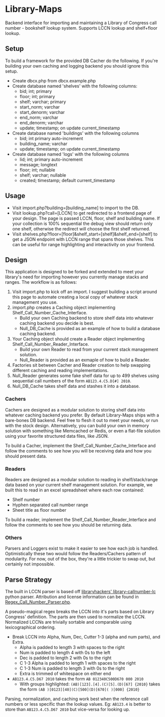 # Library-Maps
Backend interface for importing and maintaining a Library of Congress call number - bookshelf lookup system.
Supports LCCN lookup and shelf+floor lookup.

## Setup
To build a framework for the provided DB Cacher do the following. If you're building your own caching and logging backend you should ignore this setup.
* Create dbcx.php from dbcx.example.php
* Create database named 'shelves' with the following columns:
  * bid; int; primary
  * floor; int; primary
  * shelf; varchar; primary
  * start_norm; varchar
  * start_denorm; varchar
  * end_norm; varchar
  * end_denorm; varchar
  * update; timestamp; on update current_timestamp
* Create database named 'buildings' with the following columns
  * bid; int primary auto-increment
  * building_name; varchar
  * update; timestamp; on update current_timestamp
* Create database named 'logs' with the following columns
  * lid; int; primary auto-increment
  * message; longtext
  * floor; int; nullable
  * shelf; varchar; nullable
  * created; timestamp; default current_timestamp

## Usage
* Visit import.php?building=[building_name] to import to the DB.
* Visit lookup.php?call=[LCCN] to get redirected to a frontend page of your design. The page is passed LCCN, floor, shelf and building name. If your collection is 100% sequential the debug view should return only one shelf, otherwise the redirect will choose the first shelf returned.
* Visit shelves.php?floor=[floor]&shelf_start=[shelf]&shelf_end=[shelf] to get a JSON endpoint with LCCN range that spans those shelves. This can be useful for range highlighting and interactivity on your frontend.

## Design
This application is designed to be forked and extended to meet your library's need for importing however you currently manage stacks and ranges.
The workflow is as follows:
1. Visit import.php to kick off an import. I suggest building a script around this page to automate creating a local copy of whatever stack management you use.
1. import.php creates a Caching object implementing Shelf_Call_Number_Cache_Interface.
    * Build your own Caching backend to store shelf data into whatever caching backend you decide is best.
    * Null_DB_Cache is provided as an example of how to build a database caching backend.
1. Your Caching object should create a Reader object implementing Shelf_Call_Number_Reader_Interface.
    * Build your own Reader to read from your current stack management solution.
    * Null_Reader is provided as an exmaple of how to build a Reader.
1. Factories sit between Cacher and Reader creation to help swapping different caching and reading implementations.
1. Null_Reader generates some fake shelf data for up to 499 shelves using sequential call numbers of the form `AB123.4.C5.D[#] 2010`.
1. Null_DB_Cache takes shelf data and stashes it into a database.

### Cachers
Cachers are designed as a modular solution to storing shelf data into whatever caching backend you prefer.
By default Library-Maps ships with a bare-bones DB backend.
Feel free to flesh it out to meet your needs, or run with the stock design.
Alternatively, you can build your own in memory solution with something like Memcached or Redis, or even a flat-file solution using your favorite structured data files, like JSON.

To build a Cacher, implement the Shelf_Call_Number_Cache_Interface and follow the comments to see how you will be receiving data and how you should present data.

### Readers
Readers are designed as a modular solution to reading in shelf/stack/range data based on your current shelf management solution. For example, we built this to read in an excel spreadsheet where each row contained:
* Shelf number
* Hyphen separated call number range
* Sheet title as floor number

To build a reader, implement the Shelf_Call_Number_Reader_Interface and follow the comments to see how you should be returning data.

### Others
Parsers and Loggers exist to make it easier to see how each job is handled. Optimistically these two would follow the Readers/Cachers pattern of modularity.
For now, out of the box, they're a little trickier to swap out, but certainly not impossible.

## Parse Strategy
The built in LCCN parser is based off [libraryhackers' library-callnumber-lc](https://github.com/libraryhackers/library-callnumber-lc) python parser. Attribution and license information can be found in [Regex_Call_Number_Parser.php](../Classes/Parsers/Regex_Call_Number_Parser.php).

A pseudo-magical regex breaks the LCCN into it's parts based on Library Congress' definition.
The parts are then used to normalize the LCCN. Normalized LCCNs are trivially sortable and comparable using lexicographical ordering.

* Break LCCN into Alpha, Num, Dec, Cutter 1-3 (alpha and num parts), and Extra.
    * Alpha is padded to length 3 with spaces to the right
    * Num is padded to length 4 with 0s to the left
    * Dec is padded to length 2 with 0s to the right
    * C 1-3 Alpha is padded to length 1 with spaces to the right
    * C 1-3 Num is padded to length 3 with 0s to the right
    * Extra is trimmed of whitespace on either end
* `AB123.4.C5.D67 2010` takes the form `AB 012340C500D670 000 2010`
    * With groups highlighted: `(AB)[123].[4].(C)[5].(D)[67] {2010}` takes the form `(AB )[0123][40](C)[500](D)[670]( )[000] {2010}`
    
Parsing, normalization, and caching work best when the reference call numbers or less specific than the lookup values. Eg: `AB123.4` is better to store than `AB123.4.C5.D67 2010` but vice-versa for looking up.